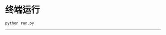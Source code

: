 # 终端运行

```shell
python run.py
```
************************************************************************************************************************************************************************************************************************************************************************************************************************************************************************************************************************************************************************************************************************************************************************************************************************************************************************************************************************************************************************************************************************************************************************************************************************************************
